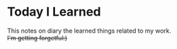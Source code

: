 # Today I Learned
This notes on diary the learned things related to my work.  
~~I'm getting forgetful:)~~
